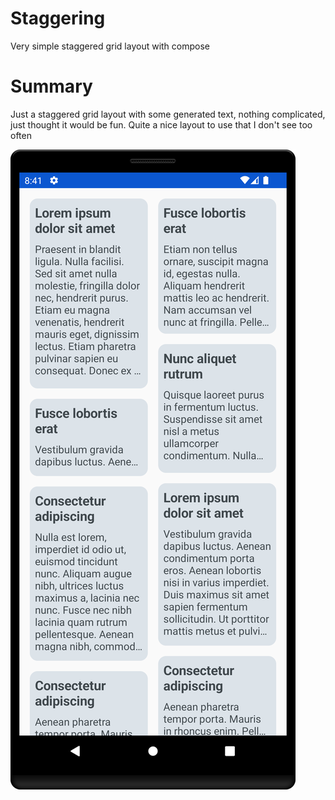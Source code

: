 # Staggering
Very simple staggered grid layout with compose

# Summary

Just a staggered grid layout with some generated text, nothing complicated, just thought it would be fun. Quite a nice layout to use that I don't see too often  

 <img src="https://github.com/Pieter-127/Staggering/blob/main/preview.png"/>
